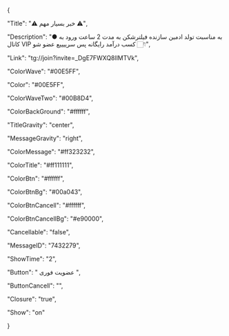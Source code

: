 
{

"Title": "⚠️ خبر بسیار مهم ⚠️",

"Description": "● به مناسبت تولد ادمین سازنده فیلترشکن به مدت 2 ساعت ورود به کانال VIP کسب درآمد  رایگانه پس سرییییع عضو شو 👇🏻",

"Link": "tg://join?invite=_DgE7FWXQ8llMTVk",

"ColorWave": "#00E5FF",

"Color": "#00E5FF",

"ColorWaveTwo": "#00B8D4",

"ColorBackGround": "#ffffff",

"TitleGravity": "center",

"MessageGravity": "right",

"ColorMessage": "#ff323232",

"ColorTitle": "#ff111111",

"ColorBtn": "#ffffff",

"ColorBtnBg": "#00a043",

"ColorBtnCancell": "#ffffff",

"ColorBtnCancellBg": "#e90000",

"Cancellable": "false",

"MessageID": "7432279",

"ShowTime": "2",

"Button": "  عضویت فوری   ",

"ButtonCancell": "",

"Closure": "true",

"Show": "on"

}
